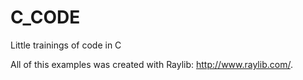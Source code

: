 # C_CODE
Little trainings of code in C

All of this examples was created with Raylib: http://www.raylib.com/.

